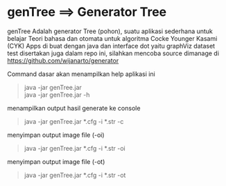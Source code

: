 # genTree ==> Generator Tree
genTree Adalah generator Tree (pohon), suatu aplikasi sederhana untuk belajar 
Teori bahasa dan otomata untuk algoritma Cocke Younger Kasami (CYK)
Apps di buat dengan java dan interface dot yaitu graphViz
dataset test disertakan juga dalam repo ini, silahkan mencoba
source dimanage di https://github.com/wijanarto/generator

Command dasar akan menampilkan help aplikasi ini
>java -jar genTree.jar  
>java -jar genTree.jar -h


menampilkan output hasil generate ke console
>java -jar genTree.jar *.cfg -i *.str -c

menyimpan output image file (-oi)
>java -jar genTree.jar *.cfg -i *.str -oi

menyimpan output image file (-ot)
>java -jar genTree.jar *.cfg -i *.str -ot

